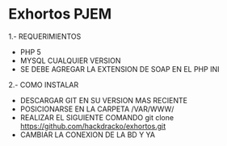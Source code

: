 # Exhortos PJEM
1.- REQUERIMIENTOS
  - PHP 5
  - MYSQL CUALQUIER VERSION
  - SE DEBE AGREGAR LA EXTENSION DE SOAP EN EL PHP INI
  
2.- COMO INSTALAR
  - DESCARGAR GIT EN SU VERSION MAS RECIENTE
  - POSICIONARSE EN LA CARPETA /VAR/WWW/
  - REALIZAR EL SIGUIENTE COMANDO git clone https://github.com/hackdracko/exhortos.git
  - CAMBIAR LA CONEXION DE LA BD Y YA
